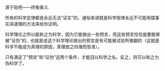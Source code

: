 源于贴吧——终极奥义.

所有的科学定律都是永远无法“证实”的，通俗来讲就是科学规律永远不可能用摆事实讲道理的方法来给你证明。

科学理论之所以能称之为科学，因为它能做出一些预言，而这些预言恰恰是要能够被“证伪”的，也就是说这个科学理论做出的预言是有可能被试验所推翻的（这就是科学不能成为真理的原因，真理放之四海而皆准）。

只有满足了“预言”和“证伪”这两个条件，才能冠以科学之名。反之，则可以称之为伪科学了。
